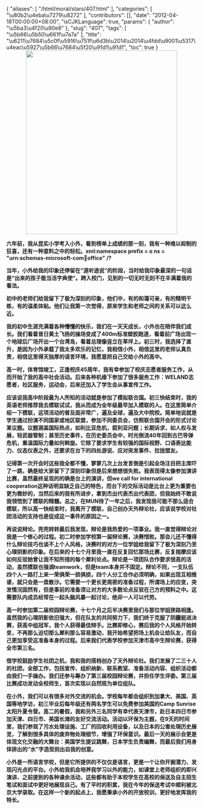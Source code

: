 {
    "aliases": [
        "/html/moral/stars/407.html"
    ],
    "categories": [
        "\u80b2\u4eba\u7279\u8272"
    ],
    "contributors": [],
    "date": "2012-04-18T00:00:00+08:00",
    "isCJKLanguage": true,
    "params": {
        "author": "\u5ba3\u4f20\u90e8"
    },
    "slug": "407",
    "tags": [
        "\u5b66\u5b50\u661f\u7a7a"
    ],
    "title": "\u6211\u7684\u5c0f\u5916\u751f\u6d3b\u2014\u2014\u4fdd\u9001\u5317\u4eac\u5927\u5b66\u7684\u5f20\u91d1\u91d1",
    "toc": true
}
**<img
    src="https://cdn.tfls.online/mirror/full/8f6714837d89755969c70eecd59d12b8d4e0f019.jpg"
    style="display:block;margin-left:auto;margin-right:auto;"
    decoding="async"
    fetchpriority="auto"
    loading="lazy"
    height="486"
    width="400"
/>**

**六年前，我从昆实小学考入小外，看到榜单上成绩的那一刻，我有一种难以抑制的狂喜，还有一种意料之中的轻松。xml:namespace prefix = o ns = "urn:schemas-microsoft-com:office:office" /?**

**当年，小外给我的印象还停留在“道听途说”的阶段，当时给我印象最深的一句话是“出来的孩子能当活字典使”。跨入校门，见到的一切无时无刻不在丰满着我的看法。**

**初中的老师们给我留下了极为深刻的印象，他们中，有的和蔼可亲，有的精明干练，有的温柔体贴。他们让我第一次觉得，原来学生和老师之间的关系可以这么近。**

**我的初中生涯充满着各种懵懂的快乐，我们在一天天成长，小外也在陪伴我们成长。我们看着昔日黄土飞扬的操场变成了400m标准塑胶跑道，看着前广场出现一个地球后广场开出一个台湾岛，看着总理像竖立在草坪上。初三时，我选择了直升，是因为小外承载了我太多欢乐的记忆，我相信小外，相信这里的老师认真负责，相信这里得天独厚的语言环境，我愿意把自己交给小外的高中。**

**高一时，体育馆竣工，正逢校庆45周年，我有幸参加了校庆志愿者服务工作，从而开始了我的高中社会活动。后来各种机缘下参加了很多服务工作：WELAND志愿者，社区服务，运动会，后来还加入了学生会从事宣传工作。**

**应该说我高中阶段最为人所知的活动就是参加了模拟联合国。初三快结束时，我的英语老师推荐我去模联试试，我从而成为全年级最早加入模联的人。在这里简单介绍一下模联，这项活动的普及面非常广，遍及全球，遍及大中院校。简单地说就是学生通过扮演不同国家或地区联盟，参加不同委员会，仿照联合国开会的形式讨论某议题。议题涵盖国际热点，如利比亚危机，叙利亚问题；长期诉求，如人权与发展，轻武器管制；甚至历史事件，在历史委员会中，时光倒流40年回到古巴导弹危机，重温国际力量如何斡旋。它除了要求学生有较强的国际视野、口语表达能力、仪态仪表之外，还要求在台下的四处游说、应对突发事件、拉拢盟友。**

**记得第一次开会时这些我全都不懂，寥寥几次上台发言倒是引起全场注目把主席吓了一跳，确是给大家留下了深刻印象但是后来想想很失败。我表现得太像参加演讲比赛，虽然最终呈现的的确是台上的演讲，但we call for international cooperation这种话明显缺乏自己的特色，而台下的交际活动是比台上更为重要也更为微妙的，当然后来的我有所进步，拿到杰出代表杰出代表团，但我始终不敢说我领悟到了模联的精髓。总之，在MUN待了一年之后，我发现我可能不那么适合模联，所以高一快结束时，我离开了模联，自己创办天外辩论社，应该说学校对社团活动的支持也是促成这一事件的原因之一。**

**再说说辩论。兜兜转转最后我发现，辩论是我热爱的一项事业。我一直觉得辩论对我是一个修心的过程。初二时参加学校第一届辩论赛，决赛惜败。那会儿还不懂得什么辩论技巧也谈不上个人风格，决赛时的对方一位学姐给我留下了极为深刻乃至心理阴影的印象。在后来的十七个月里我一直在反复回忆那场比赛，反复揣摩应该如何反驳她曾让我不知所措的每个犀利论点。辩论是一项团队合作要求很高的活动，虽然模联也强调teamwork，但是team本身并不固定。辩论不同，一支队伍四个人一路打上来一荣俱荣一损俱损，四个人分工合作必须明确，如果出现互相推诿，就只会是一盘散沙。它需要一个更长更周密的准备过程，所谓场上的应变，突发情况固然有，但是事前的准备须让对方的大多数论点反驳在己方的预料之中。这需要队内成员经常在一起头脑风暴一起讨论，绝非一人可以代劳。**

**高一时参加第二届校园辩论赛，十七个月之后半决赛里我们与那位学姐狭路相逢。虽然我的心理阴影依旧强大，但在队友的共同努力下，我们终于克服了阴霾挺进决赛，获高中组冠军，我个人获得最佳辩手。比赛即修心，赛后我的个人风格开始转变，不再那么迫切那么犀利那么容易激动，我开始希望把场上机会让给队友，而自己更加享受这准备本身的过程。后来我们代表学校参加天津市高中生辩论赛，获得全市第三名。**

**借学校鼓励学生社团之机，我和我的搭档创办了天外辩论社。我们发展了二三十人的社团，全部工作，包括宣传、组织纳新、联系教室、准备活动内容、组织活动都由我们一手操办。我们还参与筹办了第三届校园辩论赛，并担任学生评委。第三届比赛成功发动全校师生，首次实现以自然班为单位组队。**

**在小外，我们可以有很多对外交流的机会。学校每年都会组织到加拿大、美国、英国等地学访，初三毕业后每年级还有两名学生可以免费参加美国的Camp Sunrise太阳升夏令营。高二的暑假，我和另外三名同学有幸代表天津市，赴日本四日市参加天津、四日市、美国长滩的友好交流活动。活动以环保为主题，在9天的时间里，我们参观了污水处理设施、工厂的回收利用设备，以及日本的公害处理历史展览，了解到很多具体的废弃物处理细节，增强了环保意识。最后一天的展示会更是体现文化交融的大舞台：美国学生提议跳舞，日本学生负责编舞，而最后我们用身体排出的“水”字造型则出自我的创意。**

**小外是一所语言学校，但是它所提供的不仅仅是语言，更是一个让你开掘潜力、发现闪光点的平台。小外给我机会培养我学习以外的能力，如课堂上老师组织的即兴演讲、之前提到的各种课余活动，这些都有助于本校学生在高校的保送及自主招生笔试和面试中更好地展现自己。有了平时的积累，我在今年的保送考试中顺利被北京大学录取。在这样一个新的起点上，我愿秉承小外的开放校训，更好地发挥我的特长。**

